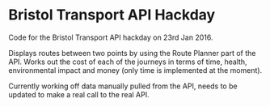 # Bristol Transport API Hackday
Code for the Bristol Transport API hackday on 23rd Jan 2016.

Displays routes between two points by using the Route Planner part of the API. 
Works out the cost of each of the journeys in terms of time, health, environmental 
impact and money (only time is implemented at the moment).

Currently working off data manually pulled from the API, needs to be updated to make a real call to the real API.
